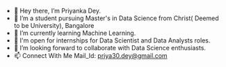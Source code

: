 - 👋 Hey there, I’m Priyanka Dey.
- 👀 I’m a student pursuing Master's in Data Science from Christ( Deemed to be University), Bangalore
- 🌱 I’m currently learning Machine Learning.
- 👀 I'm open for internships for Data Scientist and Data Analysts roles.
- 💞️ I’m looking forward to collaborate with Data Science enthusiasts.
- 📫 Connect With Me
    Mail_Id: priya30.dey@gmail.com 

<!---
priyanka011011/priyanka011011 is a ✨ special ✨ repository because its `README.md` (this file) appears on your GitHub profile.
You can click the Preview link to take a look at your changes.
--->
